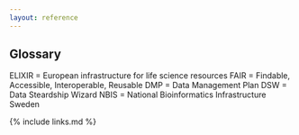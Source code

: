 ```yaml
---
layout: reference
---
```


## Glossary

ELIXIR = European infrastructure for life science resources
FAIR = Findable, Accessible, Interoperable, Reusable
DMP = Data Management Plan
DSW = Data Steardship Wizard
NBIS = National Bioinformatics Infrastructure Sweden

{% include links.md %}
